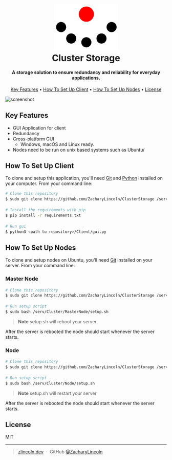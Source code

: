 
<h1 align="center">
  <br>
  <a href="http://www.amitmerchant.com/electron-markdownify"><img src="./readme_assets/logo-removebg-preview.png" alt="Markdownify" width="200"></a>
  <br>
  Cluster Storage
  <br>
</h1>

<h4 align="center">A storage solution to ensure redundancy and reliability for everyday applications.</h4>

<p align="center">
  <a href="#key-features">Key Features</a> •
  <a href="#how-to-set-up-client">How To Set Up Client</a> •
  <a href="#how-to-set-up-nodes">How To Set Up Nodes</a> •
  <a href="#license">License</a>
</p>


![screenshot](./readme_assets/upload-and-delete.gif)

## Key Features

* GUI Application for client
* Redundancy
* Cross-platform GUI
  - Windows, macOS and Linux ready.
* Nodes need to be run on unix based systems such as Ubuntu/

## How To Set Up Client

To clone and setup this application, you'll need [Git](https://git-scm.com) and [Python](https://www.python.org/downloads/) installed on your computer. From your command line:

```bash
# Clone this repository
$ sudo git clone https://github.com/ZacharyLincoln/ClusterStorage /serv/Cluster

# Install the requirements with pip
$ pip install -r requirements.txt 

# Run gui
$ python3 <path to repository>/Client/gui.py
```

## How To Set Up Nodes

To clone and setup nodes on Ubuntu, you'll need [Git](https://git-scm.com) installed on your server. From your command line:

### Master Node
```bash
# Clone this repository
$ sudo git clone https://github.com/ZacharyLincoln/ClusterStorage /serv/Cluster

# Run setup script
$ sudo bash /serv/Cluster/MasterNode/setup.sh
```
> **Note**
> setup.sh will reboot your server

After the server is rebooted the node should start whenever the server starts.

### Node
```bash
# Clone this repository
$ sudo git clone https://github.com/ZacharyLincoln/ClusterStorage /serv/Cluster

# Run setup script
$ sudo bash /serv/Cluster/Node/setup.sh
```

> **Note**
> setup.sh will restart your server

After the server is rebooted the node should start whenever the server starts.

## License

MIT

---
> [zlincoln.dev](https://www.zlincoln.dev) &nbsp;&middot;&nbsp;
> GitHub [@ZacharyLincoln](https://github.com/ZacharyLincoln)


